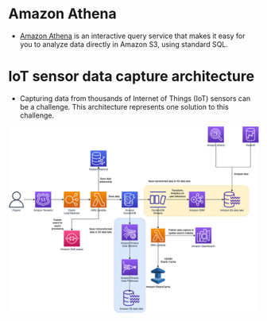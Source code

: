 # Amazon Athena
- [Amazon Athena](https://aws.amazon.com/athena/) is an interactive query service that makes it easy for you to analyze data directly in Amazon S3, using standard SQL.

# IoT sensor data capture architecture
- Capturing data from thousands of Internet of Things (IoT) sensors can be a challenge. This architecture represents one solution to this challenge.

![](../7_StorageServices/assets/AWS-IOT-Data-Capture.png)